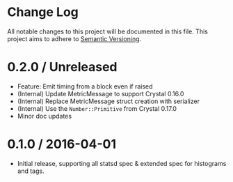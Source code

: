 # Change Log

All notable changes to this project will be documented in this file.
This project aims to adhere to [Semantic Versioning](http://semver.org/).

# 0.2.0 / Unreleased

- Feature: Emit timing from a block even if raised
- (Internal) Update MetricMessage to support Crystal 0.16.0
- (Internal) Replace MetricMessage struct creation with serializer
- (Internal) Use the `Number::Primitive` from Crystal 0.17.0
- Minor doc updates

# 0.1.0 / 2016-04-01

- Initial release, supporting all statsd spec & extended spec for histograms and tags.
